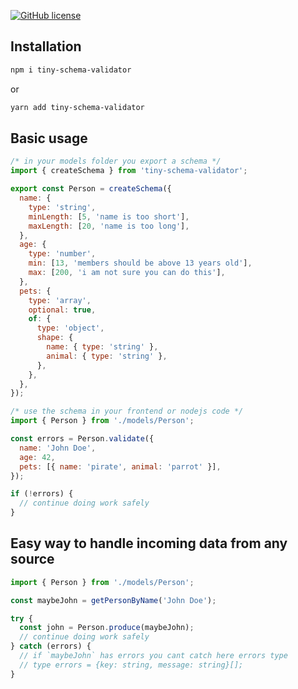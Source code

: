 [![GitHub license](https://img.shields.io/github/license/5alidz/tiny-schema-validator)](https://github.com/5alidz/tiny-schema-validator/blob/master/LICENSE)

## Installation

```sh
npm i tiny-schema-validator
```

or

```sh
yarn add tiny-schema-validator
```

## Basic usage

```js
/* in your models folder you export a schema */
import { createSchema } from 'tiny-schema-validator';

export const Person = createSchema({
  name: {
    type: 'string',
    minLength: [5, 'name is too short'],
    maxLength: [20, 'name is too long'],
  },
  age: {
    type: 'number',
    min: [13, 'members should be above 13 years old'],
    max: [200, 'i am not sure you can do this'],
  },
  pets: {
    type: 'array',
    optional: true,
    of: {
      type: 'object',
      shape: {
        name: { type: 'string' },
        animal: { type: 'string' },
      },
    },
  },
});

/* use the schema in your frontend or nodejs code */
import { Person } from './models/Person';

const errors = Person.validate({
  name: 'John Doe',
  age: 42,
  pets: [{ name: 'pirate', animal: 'parrot' }],
});

if (!errors) {
  // continue doing work safely
}
```

## Easy way to handle incoming data from any source

```js
import { Person } from './models/Person';

const maybeJohn = getPersonByName('John Doe');

try {
  const john = Person.produce(maybeJohn);
  // continue doing work safely
} catch (errors) {
  // if `maybeJohn` has errors you cant catch here errors type
  // type errors = {key: string, message: string}[];
}
```
